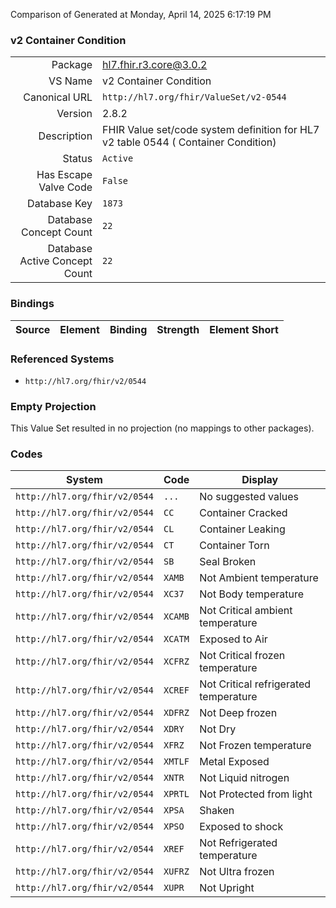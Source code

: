 Comparison of 
Generated at Monday, April 14, 2025 6:17:19 PM

### v2 Container Condition

|      |     |
| ---: | --- |
| Package | hl7.fhir.r3.core@3.0.2 |
| VS Name | v2 Container Condition |
| Canonical URL | `http://hl7.org/fhir/ValueSet/v2-0544` |
| Version | 2.8.2 |
| Description | FHIR Value set/code system definition for HL7 v2 table 0544 ( Container Condition) |
| Status | `Active` |
| Has Escape Valve Code | `False` |
| Database Key | `1873` |
| Database Concept Count | `22` |
| Database Active Concept Count | `22` |
### Bindings

| Source | Element | Binding | Strength | Element Short |
| ------ | ------- | ------- | -------- | ------------- |

### Referenced Systems

* `http://hl7.org/fhir/v2/0544`
### Empty Projection

This Value Set resulted in no projection (no mappings to other packages).

### Codes

| System | Code | Display |
| ------ | ---- | ------- |
| `http://hl7.org/fhir/v2/0544` | `...` | No suggested values |
| `http://hl7.org/fhir/v2/0544` | `CC` | Container Cracked |
| `http://hl7.org/fhir/v2/0544` | `CL` | Container Leaking |
| `http://hl7.org/fhir/v2/0544` | `CT` | Container Torn |
| `http://hl7.org/fhir/v2/0544` | `SB` | Seal Broken |
| `http://hl7.org/fhir/v2/0544` | `XAMB` | Not Ambient temperature |
| `http://hl7.org/fhir/v2/0544` | `XC37` | Not Body temperature |
| `http://hl7.org/fhir/v2/0544` | `XCAMB` | Not Critical ambient temperature |
| `http://hl7.org/fhir/v2/0544` | `XCATM` | Exposed to Air |
| `http://hl7.org/fhir/v2/0544` | `XCFRZ` | Not Critical frozen temperature |
| `http://hl7.org/fhir/v2/0544` | `XCREF` | Not Critical refrigerated temperature |
| `http://hl7.org/fhir/v2/0544` | `XDFRZ` | Not Deep frozen |
| `http://hl7.org/fhir/v2/0544` | `XDRY` | Not Dry |
| `http://hl7.org/fhir/v2/0544` | `XFRZ` | Not Frozen temperature |
| `http://hl7.org/fhir/v2/0544` | `XMTLF` | Metal Exposed |
| `http://hl7.org/fhir/v2/0544` | `XNTR` | Not Liquid nitrogen |
| `http://hl7.org/fhir/v2/0544` | `XPRTL` | Not Protected from light |
| `http://hl7.org/fhir/v2/0544` | `XPSA` | Shaken |
| `http://hl7.org/fhir/v2/0544` | `XPSO` | Exposed to shock |
| `http://hl7.org/fhir/v2/0544` | `XREF` | Not Refrigerated temperature |
| `http://hl7.org/fhir/v2/0544` | `XUFRZ` | Not Ultra frozen |
| `http://hl7.org/fhir/v2/0544` | `XUPR` | Not Upright |
